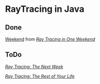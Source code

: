 # RayTracing in Java

## Done
[Weekend](src/main/java/net/henbit/raytracing/weekend) from [_Ray Tracing in One Weekend_](https://raytracing.github.io/books/RayTracingInOneWeekend.html)

## ToDo
[_Ray Tracing: The Next Week_](https://raytracing.github.io/books/RayTracingTheNextWeek.html)

[_Ray Tracing: The Rest of Your Life_](https://raytracing.github.io/books/RayTracingTheRestOfYourLife.html)